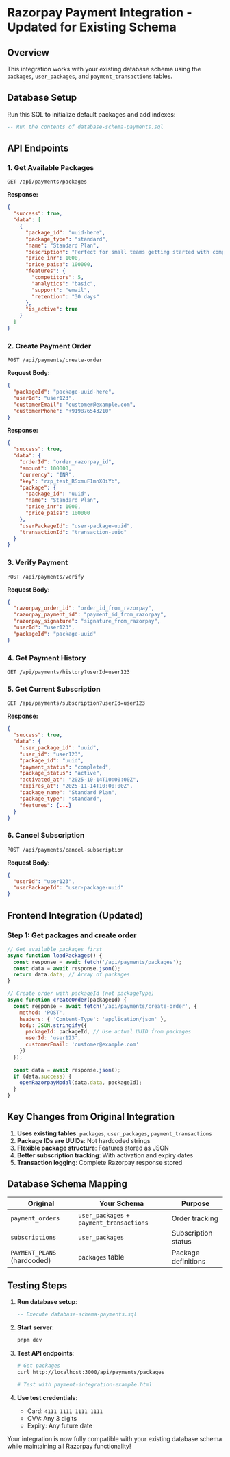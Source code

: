# Razorpay Payment Integration - Updated for Existing Schema

## Overview
This integration works with your existing database schema using the `packages`, `user_packages`, and `payment_transactions` tables.

## Database Setup
Run this SQL to initialize default packages and add indexes:

```sql
-- Run the contents of database-schema-payments.sql
```

## API Endpoints

### 1. Get Available Packages
```http
GET /api/payments/packages
```

**Response:**
```json
{
  "success": true,
  "data": [
    {
      "package_id": "uuid-here",
      "package_type": "standard",
      "name": "Standard Plan",
      "description": "Perfect for small teams getting started with competitor analysis",
      "price_inr": 1000,
      "price_paisa": 100000,
      "features": {
        "competitors": 5,
        "analytics": "basic",
        "support": "email",
        "retention": "30 days"
      },
      "is_active": true
    }
  ]
}
```

### 2. Create Payment Order
```http
POST /api/payments/create-order
```

**Request Body:**
```json
{
  "packageId": "package-uuid-here",
  "userId": "user123",
  "customerEmail": "customer@example.com",
  "customerPhone": "+919876543210"
}
```

**Response:**
```json
{
  "success": true,
  "data": {
    "orderId": "order_razorpay_id",
    "amount": 100000,
    "currency": "INR",
    "key": "rzp_test_RSxmuF1mnX0iYb",
    "package": {
      "package_id": "uuid",
      "name": "Standard Plan",
      "price_inr": 1000,
      "price_paisa": 100000
    },
    "userPackageId": "user-package-uuid",
    "transactionId": "transaction-uuid"
  }
}
```

### 3. Verify Payment
```http
POST /api/payments/verify
```

**Request Body:**
```json
{
  "razorpay_order_id": "order_id_from_razorpay",
  "razorpay_payment_id": "payment_id_from_razorpay",
  "razorpay_signature": "signature_from_razorpay",
  "userId": "user123",
  "packageId": "package-uuid"
}
```

### 4. Get Payment History
```http
GET /api/payments/history?userId=user123
```

### 5. Get Current Subscription
```http
GET /api/payments/subscription?userId=user123
```

**Response:**
```json
{
  "success": true,
  "data": {
    "user_package_id": "uuid",
    "user_id": "user123",
    "package_id": "uuid",
    "payment_status": "completed",
    "package_status": "active",
    "activated_at": "2025-10-14T10:00:00Z",
    "expires_at": "2025-11-14T10:00:00Z",
    "package_name": "Standard Plan",
    "package_type": "standard",
    "features": {...}
  }
}
```

### 6. Cancel Subscription
```http
POST /api/payments/cancel-subscription
```

**Request Body:**
```json
{
  "userId": "user123",
  "userPackageId": "user-package-uuid"
}
```

## Frontend Integration (Updated)

### Step 1: Get packages and create order
```javascript
// Get available packages first
async function loadPackages() {
  const response = await fetch('/api/payments/packages');
  const data = await response.json();
  return data.data; // Array of packages
}

// Create order with packageId (not packageType)
async function createOrder(packageId) {
  const response = await fetch('/api/payments/create-order', {
    method: 'POST',
    headers: { 'Content-Type': 'application/json' },
    body: JSON.stringify({
      packageId: packageId, // Use actual UUID from packages
      userId: 'user123',
      customerEmail: 'customer@example.com'
    })
  });
  
  const data = await response.json();
  if (data.success) {
    openRazorpayModal(data.data, packageId);
  }
}
```

## Key Changes from Original Integration

1. **Uses existing tables**: `packages`, `user_packages`, `payment_transactions`
2. **Package IDs are UUIDs**: Not hardcoded strings
3. **Flexible package structure**: Features stored as JSON
4. **Better subscription tracking**: With activation and expiry dates
5. **Transaction logging**: Complete Razorpay response stored

## Database Schema Mapping

| Original | Your Schema | Purpose |
|----------|-------------|---------|
| `payment_orders` | `user_packages` + `payment_transactions` | Order tracking |
| `subscriptions` | `user_packages` | Subscription status |
| `PAYMENT_PLANS` (hardcoded) | `packages` table | Package definitions |

## Testing Steps

1. **Run database setup**:
   ```sql
   -- Execute database-schema-payments.sql
   ```

2. **Start server**:
   ```bash
   pnpm dev
   ```

3. **Test API endpoints**:
   ```bash
   # Get packages
   curl http://localhost:3000/api/payments/packages
   
   # Test with payment-integration-example.html
   ```

4. **Use test credentials**:
   - Card: `4111 1111 1111 1111`
   - CVV: Any 3 digits
   - Expiry: Any future date

Your integration is now fully compatible with your existing database schema while maintaining all Razorpay functionality!